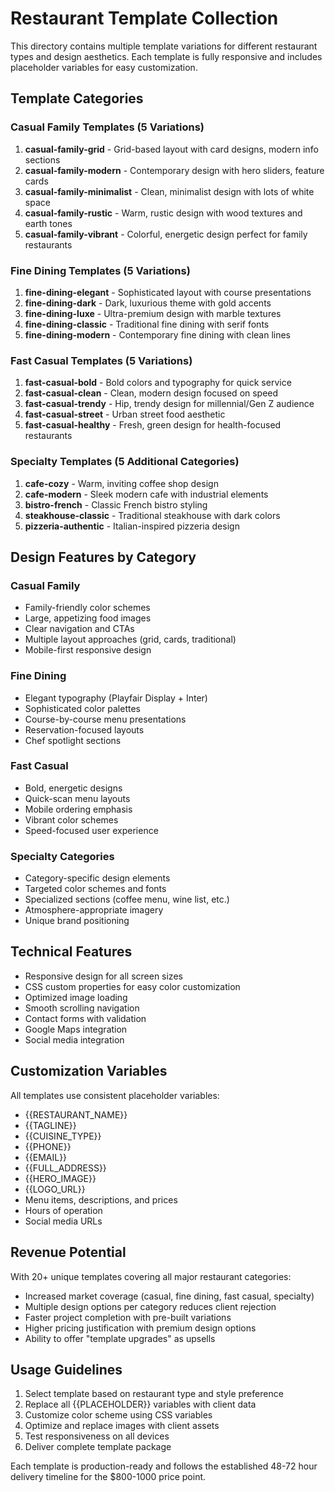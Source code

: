 # Restaurant Template Collection

This directory contains multiple template variations for different restaurant types and design aesthetics. Each template is fully responsive and includes placeholder variables for easy customization.

## Template Categories

### Casual Family Templates (5 Variations)
1. **casual-family-grid** - Grid-based layout with card designs, modern info sections
2. **casual-family-modern** - Contemporary design with hero sliders, feature cards
3. **casual-family-minimalist** - Clean, minimalist design with lots of white space
4. **casual-family-rustic** - Warm, rustic design with wood textures and earth tones  
5. **casual-family-vibrant** - Colorful, energetic design perfect for family restaurants

### Fine Dining Templates (5 Variations)
1. **fine-dining-elegant** - Sophisticated layout with course presentations
2. **fine-dining-dark** - Dark, luxurious theme with gold accents
3. **fine-dining-luxe** - Ultra-premium design with marble textures
4. **fine-dining-classic** - Traditional fine dining with serif fonts
5. **fine-dining-modern** - Contemporary fine dining with clean lines

### Fast Casual Templates (5 Variations)
1. **fast-casual-bold** - Bold colors and typography for quick service
2. **fast-casual-clean** - Clean, modern design focused on speed
3. **fast-casual-trendy** - Hip, trendy design for millennial/Gen Z audience
4. **fast-casual-street** - Urban street food aesthetic
5. **fast-casual-healthy** - Fresh, green design for health-focused restaurants

### Specialty Templates (5 Additional Categories)
1. **cafe-cozy** - Warm, inviting coffee shop design
2. **cafe-modern** - Sleek modern cafe with industrial elements
3. **bistro-french** - Classic French bistro styling
4. **steakhouse-classic** - Traditional steakhouse with dark colors
5. **pizzeria-authentic** - Italian-inspired pizzeria design

## Design Features by Category

### Casual Family
- Family-friendly color schemes
- Large, appetizing food images
- Clear navigation and CTAs
- Multiple layout approaches (grid, cards, traditional)
- Mobile-first responsive design

### Fine Dining
- Elegant typography (Playfair Display + Inter)
- Sophisticated color palettes
- Course-by-course menu presentations
- Reservation-focused layouts
- Chef spotlight sections

### Fast Casual
- Bold, energetic designs
- Quick-scan menu layouts
- Mobile ordering emphasis
- Vibrant color schemes
- Speed-focused user experience

### Specialty Categories
- Category-specific design elements
- Targeted color schemes and fonts
- Specialized sections (coffee menu, wine list, etc.)
- Atmosphere-appropriate imagery
- Unique brand positioning

## Technical Features
- Responsive design for all screen sizes
- CSS custom properties for easy color customization
- Optimized image loading
- Smooth scrolling navigation
- Contact forms with validation
- Google Maps integration
- Social media integration

## Customization Variables
All templates use consistent placeholder variables:
- {{RESTAURANT_NAME}}
- {{TAGLINE}}
- {{CUISINE_TYPE}}
- {{PHONE}}
- {{EMAIL}}
- {{FULL_ADDRESS}}
- {{HERO_IMAGE}}
- {{LOGO_URL}}
- Menu items, descriptions, and prices
- Hours of operation
- Social media URLs

## Revenue Potential
With 20+ unique templates covering all major restaurant categories:
- Increased market coverage (casual, fine dining, fast casual, specialty)
- Multiple design options per category reduces client rejection
- Faster project completion with pre-built variations
- Higher pricing justification with premium design options
- Ability to offer "template upgrades" as upsells

## Usage Guidelines
1. Select template based on restaurant type and style preference
2. Replace all {{PLACEHOLDER}} variables with client data
3. Customize color scheme using CSS variables
4. Optimize and replace images with client assets
5. Test responsiveness on all devices
6. Deliver complete template package

Each template is production-ready and follows the established 48-72 hour delivery timeline for the $800-1000 price point.